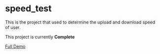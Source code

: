 # speed_test
This is the project that used to determine the upload and download speed of user.

This project is currently **Complete**

[Full Demo](https://codepen.io/caloverys/full/LYQMZxX)










